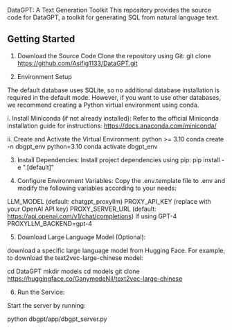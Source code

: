 DataGPT: A Text Generation Toolkit
This repository provides the source code for DataGPT, a toolkit for generating SQL from natural language text.

## Getting Started
1. Download the Source Code
  Clone the repository using Git:
    git clone https://github.com/Asifig1133/DataGPT.git
    
2. Environment Setup

The default database uses SQLite, so no additional database installation is required in the default mode. However, if you want to use other databases, we recommend creating a Python virtual environment using conda.

  i. Install Miniconda (if not already installed):
  Refer to the official Miniconda installation guide for instructions: https://docs.anaconda.com/miniconda/

  ii. Create and Activate the Virtual Environment:
  python >= 3.10 conda create -n dbgpt_env python=3.10
  conda activate dbgpt_env
  
3. Install Dependencies:
  Install project dependencies using pip:
  pip install -e ".[default]"

5. Configure Environment Variables:
  Copy the .env.template file to .env and modify the following variables according to your needs:

  LLM_MODEL (default: chatgpt_proxyllm)
  PROXY_API_KEY (replace with your OpenAI API key)
  PROXY_SERVER_URL (default: https://api.openai.com/v1/chat/completions)
  If using GPT-4
  PROXYLLM_BACKEND=gpt-4

5. Download Large Language Model (Optional):

  download a specific large language model from Hugging Face. For example, to download the text2vec-large-chinese model:

  cd DataGPT
  mkdir models
  cd models
  git clone https://huggingface.co/GanymedeNil/text2vec-large-chinese
  
6. Run the Service:

  Start the server by running:

  python dbgpt/app/dbgpt_server.py
